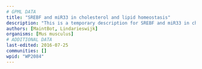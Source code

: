 ```yaml
---
# GPML DATA
title: "SREBF and miR33 in cholesterol and lipid homeostasis"
description: "This is a temporary description for SREBF and miR33 in cholesterol and lipid homeostasis"
authors: [MaintBot, Lindarieswijk]
organisms: [Mus musculus]
# ADDITIONAL DATA
last-edited: 2016-07-25
communities: []
wpid: "WP2084"
---
```

